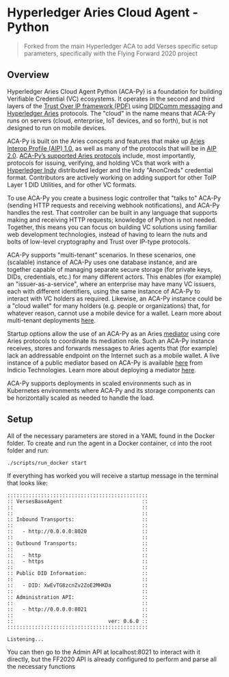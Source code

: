 # Hyperledger Aries Cloud Agent - Python

> Forked from the main Hyperledger ACA to add Verses specific setup parameters, specifically with the Flying Forward 2020 project

## Overview

Hyperledger Aries Cloud Agent Python (ACA-Py) is a foundation for building Verifiable Credential (VC) ecosystems. It operates in the second and third layers of the [Trust Over IP framework (PDF)](https://trustoverip.org/wp-content/uploads/sites/98/2020/05/toip_050520_primer.pdf) using [DIDComm messaging](https://github.com/hyperledger/aries-rfcs/tree/master/concepts/0005-didcomm) and [Hyperledger Aries](https://www.hyperledger.org/use/aries) protocols. The "cloud" in the name means that ACA-Py runs on servers (cloud, enterprise, IoT devices, and so forth), but is not designed to run on mobile devices.

ACA-Py is built on the Aries concepts and features that make up [Aries Interop Profile (AIP) 1.0](https://github.com/hyperledger/aries-rfcs/tree/master/concepts/0302-aries-interop-profile), as well as many of the protocols that will be in [AIP 2.0](https://github.com/hyperledger/aries-rfcs/pull/579). [ACA-Py’s supported Aries protocols](https://github.com/hyperledger/aries-cloudagent-python/blob/main/SupportedRFCs.md) include, most importantly, protocols for issuing, verifying, and holding VCs that work with a [Hyperledger Indy](https://github.com/hyperledger/indy-sdk) distributed ledger and the Indy "AnonCreds" credential format. Contributors are actively working on adding support for other ToIP Layer 1 DID Utilities, and for other VC formats.

To use ACA-Py you create a business logic controller that "talks to" ACA-Py (sending HTTP requests and receiving webhook notifications), and ACA-Py handles the rest. That controller can be built in any language that supports making and receiving HTTP requests; knowledge of Python is not needed. Together, this means you can focus on building VC solutions using familiar web development technologies, instead of having to learn the nuts and bolts of low-level cryptography and Trust over IP-type protocols.

ACA-Py supports "multi-tenant" scenarios. In these scenarios, one (scalable) instance of ACA-Py uses one database instance, and are together capable of managing separate secure storage (for private keys, DIDs, credentials, etc.) for many different actors. This enables (for example) an "issuer-as-a-service", where an enterprise may have many VC issuers, each with different identifiers, using the same instance of ACA-Py to interact with VC holders as required. Likewise, an ACA-Py instance could be a "cloud wallet" for many holders (e.g. people or organizations) that, for whatever reason, cannot use a mobile device for a wallet. Learn more about multi-tenant deployments [here](./Multitenancy.md).

Startup options allow the use of an ACA-Py as an Aries [mediator](https://github.com/hyperledger/aries-rfcs/tree/master/concepts/0046-mediators-and-relays#summary) using core Aries protocols to coordinate its mediation role. Such an ACA-Py instance receives, stores and forwards messages to Aries  agents that (for example) lack an addressable endpoint on the Internet such as a mobile wallet. A live instance of a public mediator based on ACA-Py is available [here](https://indicio-tech.github.io/mediator/) from Indicio Technologies. Learn more about deploying a mediator [here](./Mediation.md).

ACA-Py supports deployments in scaled environments such as in Kubernetes environments where ACA-Py and its storage components can be horizontally scaled as needed to handle the load.

## Setup

All of the necessary parameters are stored in a YAML found in the Docker folder. To create and run the agent in a Docker container, ```cd``` into the root folder and run:
```
./scripts/run_docker start
```

If everything has worked you will receive a startup message in the terminal that looks like:
```
::::::::::::::::::::::::::::::::::::::::::::::
:: VersesBaseAgent                          ::
::                                          ::
::                                          ::
:: Inbound Transports:                      ::
::                                          ::
::   - http://0.0.0.0:8020                  ::
::                                          ::
:: Outbound Transports:                     ::
::                                          ::
::   - http                                 ::
::   - https                                ::
::                                          ::
:: Public DID Information:                  ::
::                                          ::
::   - DID: XwEvTG8zcnZv2ZoE2MHKDa          ::
::                                          ::
:: Administration API:                      ::
::                                          ::
::   - http://0.0.0.0:8021                  ::
::                                          ::
::                               ver: 0.6.0 ::
::::::::::::::::::::::::::::::::::::::::::::::

Listening...

```
You can then go to the Admin API at localhost:8021 to interact with it directly, but the FF2020 API is already configured to perform and parse all the necessary functions
